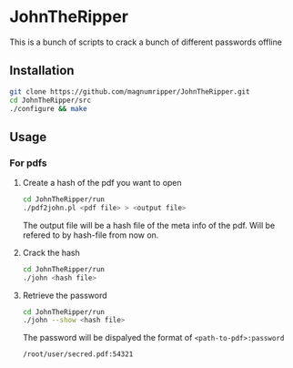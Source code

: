 # JohnTheRipper

This is a bunch of scripts to crack a bunch of different passwords offline

## Installation

```sh
git clone https://github.com/magnumripper/JohnTheRipper.git
cd JohnTheRipper/src
./configure && make
```

## Usage

### For pdfs

1. Create a hash of the pdf you want to open

	```sh
	cd JohnTheRipper/run
	./pdf2john.pl <pdf file> > <output file>
	```
	The output file will be a hash file of the meta info of the pdf.
	Will be refered to by hash-file from now on.

2. Crack the hash

	```sh
	cd JohnTheRipper/run
	./john <hash file>
	```
3. Retrieve the password

	```sh
	cd JohnTheRipper/run
	./john --show <hash file>
	```
	The password will be dispalyed the format of `<path-to-pdf>:password`
	```sh
	/root/user/secred.pdf:54321
	```
